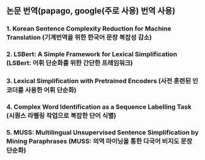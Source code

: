 ## 논문 번역(papago, google(주로 사용) 번역 사용)

### 1. Korean Sentence Complexity Reduction for Machine Translation (기계번역을 위한 한국어 문장 복잡성 감소)
### 2. LSBert: A Simple Framework for Lexical Simplification (LSBert: 어휘 단순화를 위한 간단한 프레임워크)
### 3. Lexical Simplification with Pretrained Encoders (사전 훈련된 인코더를 사용한 어휘 단순화)
### 4. Complex Word Identification as a Sequence Labelling Task (시퀀스 라벨링 작업으로 복잡한 단어 식별)
### 5. MUSS: Multilingual Unsupervised Sentence Simplification by Mining Paraphrases (MUSS: 의역 마이닝을 통한 다국어 비지도 문장 단순화)